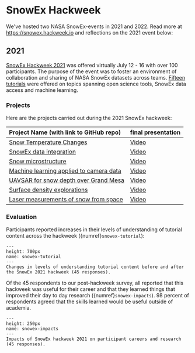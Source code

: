 # SnowEx Hackweek

We've hosted two NASA SnowEx-events in 2021 and 2022. Read more at https://snowex.hackweek.io and reflections on the 2021 event below:

## 2021

[SnowEx Hackweek 2021](https://snowex-hackweek.github.io/website/intro.html) was offered virtually July 12 - 16 with over 100 participants. The purpose of the event was to foster an environment of collaboration and sharing of NASA SnowEx datasets across teams. [Fifteen tutorials](https://snowex-hackweek.github.io/website/tutorials/index.html) were offered on topics spanning open science tools, SnowEx data access and machine learning.

### Projects

Here are the projects carried out during the 2021 SnowEx hackweek:

| Project Name (with link to GitHub repo)  | final presentation |
|:--------|:--------|
| [Snow Temperature Changes](https://github.com/snowex-hackweek/hot-pow) | [Video](https://youtu.be/lV3to0c_KtA)  |
| [SnowEx data integration](https://github.com/snowex-hackweek/integration_station)  | [Video](https://youtu.be/7BGmDs2OTZg) |
| [Snow microstructure](https://github.com/snowex-hackweek/snowmicropyn)  | [Video](https://youtu.be/Cc5R5t2MDWM) |
| [Machine learning applied to camera data](https://github.com/snowex-hackweek/cam-learning) | [Video](https://youtu.be/qwtohLpunL8) |
| [UAVSAR for snow depth over Grand Mesa](https://github.com/snowex-hackweek/uavsar) | [Video](https://youtu.be/y0L8WUZetI4) |
| [Surface density explorations](https://github.com/snowex-hackweek/snow-sinking) | [Video](https://youtu.be/rSOwOmSQSds) |
| [Laser measurements of snow from space](https://github.com/snowex-hackweek/Space_Lasers) | [Video](https://youtu.be/H5vmd2cTdkc) |

### Evaluation

Participants reported increases in their levels of understanding of tutorial content across the hackweek ({numref}`snowex-tutorial`):

```{figure} ../images/SnowExhackweek-tutorial-eval-2021.png
---
height: 700px
name: snowex-tutorial
---
Changes in levels of understanding tutorial content before and after the SnowEx 2021 hackweek (45 responses).
```

Of the 45 respondents to our post-hackweek survey, all reported that this hackweek was useful for their career and that they learned things that improved their day to day research ({numref}`snowex-impacts`). 98 percent of respondents agreed that the skills learned would be useful outside of academia.

```{figure} ../images/SnowExhackweek-impacts-2021.png
---
height: 250px
name: snowex-impacts
---
Impacts of SnowEx hackweek 2021 on participant careers and research (45 responses).
```
